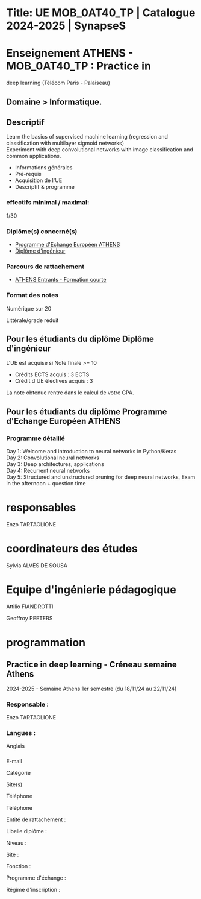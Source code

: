 # Title: UE MOB_0AT40_TP | Catalogue 2024-2025 | SynapseS

#  [ ](/catalogue/2024-2025) Enseignement ATHENS \- MOB_0AT40_TP : Practice in
deep learning (Télécom Paris - Palaiseau)

## Domaine > Informatique.

## Descriptif

Learn the basics of supervised machine learning (regression and classification
with multilayer sigmoid networks)  
Experiment with deep convolutional networks with image classification and
common applications.

  * Informations générales
  * Pré-requis
  * Acquisition de l'UE
  * Descriptif & programme

### effectifs minimal / maximal:

1/30

### Diplôme(s) concerné(s)

  * [Programme d'Echange Européen ATHENS](/catalogue/2024-2025/diplome/2395/ATHENS-programme-d-echange-europeen-athens)
  * [Diplôme d'ingénieur](/catalogue/2024-2025/diplome/4/ING-diplome-d-ingenieur)

### Parcours de rattachement

  * [ATHENS Entrants - Formation courte](/catalogue/2024-2025/parcours/4678/ATHENS-FC-athens-entrants-formation-courte)

### Format des notes

Numérique sur 20

Littérale/grade réduit

## Pour les étudiants du diplôme Diplôme d'ingénieur

L'UE est acquise si Note finale >= 10

  * Crédits ECTS acquis : 3 ECTS
  * Crédit d'UE électives acquis : 3

La note obtenue rentre dans le calcul de votre GPA.

## Pour les étudiants du diplôme Programme d'Echange Européen ATHENS

### Programme détaillé

Day 1: Welcome and introduction to neural networks in Python/Keras  
Day 2: Convolutional neural networks  
Day 3: Deep architectures, applications  
Day 4: Recurrent neural networks  
Day 5: Structured and unstructured pruning for deep neural networks, Exam in
the afternoon + question time

# responsables

Enzo TARTAGLIONE

# coordinateurs des études

Sylvia ALVES DE SOUSA

# Equipe d'ingénierie pédagogique

Attilio FIANDROTTI

Geoffroy PEETERS

# programmation

## Practice in deep learning - Créneau semaine Athens

2024-2025 - Semaine Athens 1er semestre (du 18/11/24 au 22/11/24)

### Responsable :

Enzo TARTAGLIONE

### Langues :

Anglais

###

E-mail

Catégorie

Site(s)

Téléphone

Téléphone

Entité de rattachement :

Libelle diplôme :

Niveau :

Site :

Fonction :

Programme d'échange :

Régime d'inscription :

